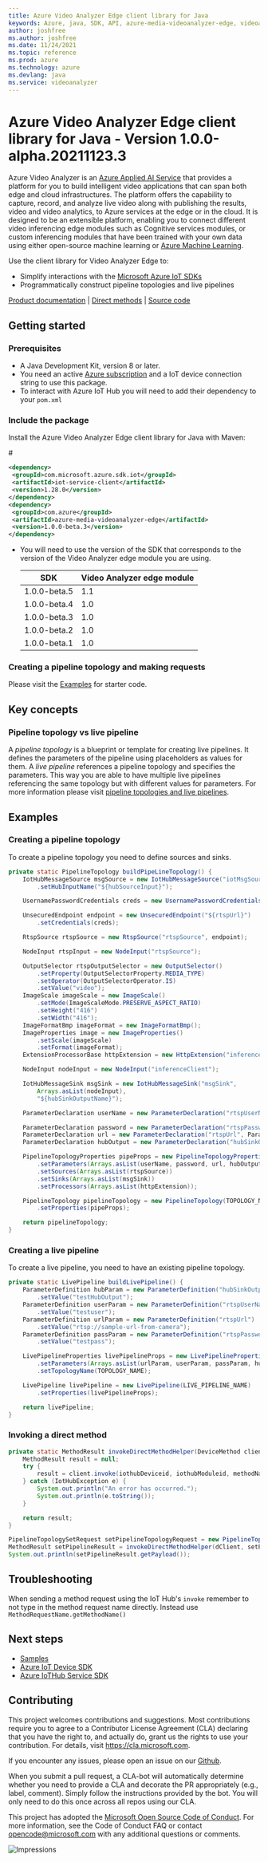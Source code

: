 ```yaml
---
title: Azure Video Analyzer Edge client library for Java
keywords: Azure, java, SDK, API, azure-media-videoanalyzer-edge, videoanalyzer
author: joshfree
ms.author: joshfree
ms.date: 11/24/2021
ms.topic: reference
ms.prod: azure
ms.technology: azure
ms.devlang: java
ms.service: videoanalyzer
---
```


# Azure Video Analyzer Edge client library for Java - Version 1.0.0-alpha.20211123.3 


Azure Video Analyzer is an [Azure Applied AI Service][applied-ai-service] that provides a platform for you to build intelligent video applications that can span both edge and cloud infrastructures. The platform offers the capability to capture, record, and analyze live video along with publishing the results, video and video analytics, to Azure services at the edge or in the cloud. It is designed to be an extensible platform, enabling you to connect different video inferencing edge modules such as Cognitive services modules, or custom inferencing modules that have been trained with your own data using either open-source machine learning or [Azure Machine Learning][machine-learning].

Use the client library for Video Analyzer Edge to:

-   Simplify interactions with the [Microsoft Azure IoT SDKs](https://github.com/azure/azure-iot-sdks)
-   Programmatically construct pipeline topologies and live pipelines

[Product documentation][doc_product] | [Direct methods][doc_direct_methods] | [Source code][source]

## Getting started

### Prerequisites

-   A Java Development Kit, version 8 or later.
-   You need an active [Azure subscription][azure_sub] and a IoT device connection string to use this package.
-   To interact with Azure IoT Hub you will need to add their dependency to your `pom.xml`

### Include the package

Install the Azure Video Analyzer Edge client library for Java with Maven:

#<!-- {x-version-update;com.microsoft.azure.sdk.iot:iot-service-client;external_dependency} -->

```xml
<dependency>
 <groupId>com.microsoft.azure.sdk.iot</groupId>
 <artifactId>iot-service-client</artifactId>
 <version>1.28.0</version>
</dependency>
<dependency>
 <groupId>com.azure</groupId>
 <artifactId>azure-media-videoanalyzer-edge</artifactId>
 <version>1.0.0-beta.3</version>
</dependency>
```

-   You will need to use the version of the SDK that corresponds to the version of the Video Analyzer edge module you are using.

    | SDK          | Video Analyzer edge module |
    | ------------ | -------------------------- |
    | 1.0.0-beta.5 | 1.1                        |
    | 1.0.0-beta.4 | 1.0                        |
    | 1.0.0-beta.3 | 1.0                        |
    | 1.0.0-beta.2 | 1.0                        |
    | 1.0.0-beta.1 | 1.0                        |

### Creating a pipeline topology and making requests

Please visit the [Examples](#examples) for starter code.

## Key concepts

### Pipeline topology vs live pipeline

A _pipeline topology_ is a blueprint or template for creating live pipelines. It defines the parameters of the pipeline using placeholders as values for them. A _live pipeline_ references a pipeline topology and specifies the parameters. This way you are able to have multiple live pipelines referencing the same topology but with different values for parameters. For more information please visit [pipeline topologies and live pipelines][doc_pipelines].

## Examples

### Creating a pipeline topology

To create a pipeline topology you need to define sources and sinks.

```java readme-sample-buildPipelineTopology
private static PipelineTopology buildPipeLineTopology() {
    IotHubMessageSource msgSource = new IotHubMessageSource("iotMsgSource")
        .setHubInputName("${hubSourceInput}");

    UsernamePasswordCredentials creds = new UsernamePasswordCredentials("${rtspUsername}", "${rtspPassword}");

    UnsecuredEndpoint endpoint = new UnsecuredEndpoint("${rtspUrl}")
        .setCredentials(creds);

    RtspSource rtspSource = new RtspSource("rtspSource", endpoint);

    NodeInput rtspInput = new NodeInput("rtspSource");

    OutputSelector rtspOutputSelector = new OutputSelector()
        .setProperty(OutputSelectorProperty.MEDIA_TYPE)
        .setOperator(OutputSelectorOperator.IS)
        .setValue("video");
    ImageScale imageScale = new ImageScale()
        .setMode(ImageScaleMode.PRESERVE_ASPECT_RATIO)
        .setHeight("416")
        .setWidth("416");
    ImageFormatBmp imageFormat = new ImageFormatBmp();
    ImageProperties image = new ImageProperties()
        .setScale(imageScale)
        .setFormat(imageFormat);
    ExtensionProcessorBase httpExtension = new HttpExtension("inferenceClient", Arrays.asList(rtspInput), endpoint, image);

    NodeInput nodeInput = new NodeInput("inferenceClient");

    IotHubMessageSink msgSink = new IotHubMessageSink("msgSink",
        Arrays.asList(nodeInput),
        "${hubSinkOutputName}");

    ParameterDeclaration userName = new ParameterDeclaration("rtspUserName", ParameterType.STRING);

    ParameterDeclaration password = new ParameterDeclaration("rtspPassword", ParameterType.SECRET_STRING);
    ParameterDeclaration url = new ParameterDeclaration("rtspUrl", ParameterType.STRING);
    ParameterDeclaration hubOutput = new ParameterDeclaration("hubSinkOutputName", ParameterType.STRING);

    PipelineTopologyProperties pipeProps = new PipelineTopologyProperties()
        .setParameters(Arrays.asList(userName, password, url, hubOutput))
        .setSources(Arrays.asList(rtspSource))
        .setSinks(Arrays.asList(msgSink))
        .setProcessors(Arrays.asList(httpExtension));

    PipelineTopology pipelineTopology = new PipelineTopology(TOPOLOGY_NAME)
        .setProperties(pipeProps);

    return pipelineTopology;
}
```

### Creating a live pipeline

To create a live pipeline, you need to have an existing pipeline topology.

```java readme-sample-buildLivePipeline
private static LivePipeline buildLivePipeline() {
    ParameterDefinition hubParam = new ParameterDefinition("hubSinkOutputName")
        .setValue("testHubOutput");
    ParameterDefinition userParam = new ParameterDefinition("rtspUserName")
        .setValue("testuser");
    ParameterDefinition urlParam = new ParameterDefinition("rtspUrl")
        .setValue("rtsp://sample-url-from-camera");
    ParameterDefinition passParam = new ParameterDefinition("rtspPassword")
        .setValue("testpass");

    LivePipelineProperties livePipelineProps = new LivePipelineProperties()
        .setParameters(Arrays.asList(urlParam, userParam, passParam, hubParam))
        .setTopologyName(TOPOLOGY_NAME);

    LivePipeline livePipeline = new LivePipeline(LIVE_PIPELINE_NAME)
        .setProperties(livePipelineProps);

    return livePipeline;
}
```

### Invoking a direct method

```java readme-sample-invokeDirectMethodHelper
private static MethodResult invokeDirectMethodHelper(DeviceMethod client, String methodName, String payload) throws IOException, IotHubException {
    MethodResult result = null;
    try {
        result = client.invoke(iothubDeviceid, iothubModuleid, methodName, null, null, payload);
    } catch (IotHubException e) {
        System.out.println("An error has occurred.");
        System.out.println(e.toString());
    }

    return result;
}
```

```java readme-sample-setPipelineTopologyRequest
PipelineTopologySetRequest setPipelineTopologyRequest = new PipelineTopologySetRequest(pipelineTopology);
MethodResult setPipelineResult = invokeDirectMethodHelper(dClient, setPipelineTopologyRequest.getMethodName(), setPipelineTopologyRequest.getPayloadAsJson());
System.out.println(setPipelineResult.getPayload());
```

## Troubleshooting

When sending a method request using the IoT Hub's `invoke` remember to not type in the method request name directly. Instead use `MethodRequestName.getMethodName()`


## Next steps

-   [Samples][samples]
-   [Azure IoT Device SDK][iot-device-sdk]
-   [Azure IoTHub Service SDK][iot-hub-sdk]

## Contributing

This project welcomes contributions and suggestions. Most contributions require
you to agree to a Contributor License Agreement (CLA) declaring that you have
the right to, and actually do, grant us the rights to use your contribution.
For details, visit https://cla.microsoft.com.

If you encounter any issues, please open an issue on our [Github][github-page-issues].

When you submit a pull request, a CLA-bot will automatically determine whether
you need to provide a CLA and decorate the PR appropriately (e.g., label,
comment). Simply follow the instructions provided by the bot. You will only
need to do this once across all repos using our CLA.

This project has adopted the
[Microsoft Open Source Code of Conduct][code_of_conduct]. For more information,
see the Code of Conduct FAQ or contact opencode@microsoft.com with any
additional questions or comments.

<!-- LINKS -->

[azure_cli]: https://docs.microsoft.com/cli/azure
[azure_sub]: https://azure.microsoft.com/free/
[cla]: https://cla.microsoft.com
[code_of_conduct]: https://opensource.microsoft.com/codeofconduct/
[coc_faq]: https://opensource.microsoft.com/codeofconduct/faq/
[coc_contact]: mailto:opencode@microsoft.com
[package]: https://aka.ms/ava/sdk/client/java
[samples]: https://aka.ms/video-analyzer-sample
[source]: https://github.com/Azure/azure-sdk-for-java/tree/main/sdk/videoanalyzer
[doc_direct_methods]: https://go.microsoft.com/fwlink/?linkid=2162396
[doc_pipelines]: https://go.microsoft.com/fwlink/?linkid=2162396
[doc_product]: https://go.microsoft.com/fwlink/?linkid=2162396
[iot-device-sdk]: https://search.maven.org/search?q=a:iot-service-client
[iot-hub-sdk]: https://github.com/Azure/azure-iot-sdk-java
[github-page-issues]: https://github.com/Azure/azure-sdk-for-java/issues
[applied-ai-service]: https://azure.microsoft.com/product-categories/applied-ai-services/#services
[machine-learning]: https://azure.microsoft.com/services/machine-learning

![Impressions](https://azure-sdk-impressions.azurewebsites.net/api/impressions/azure-sdk-for-java%2Fsdk%2Fvideoanalyzer%2Fazure-media-videoanalyzer-edge%2FREADME.png)

